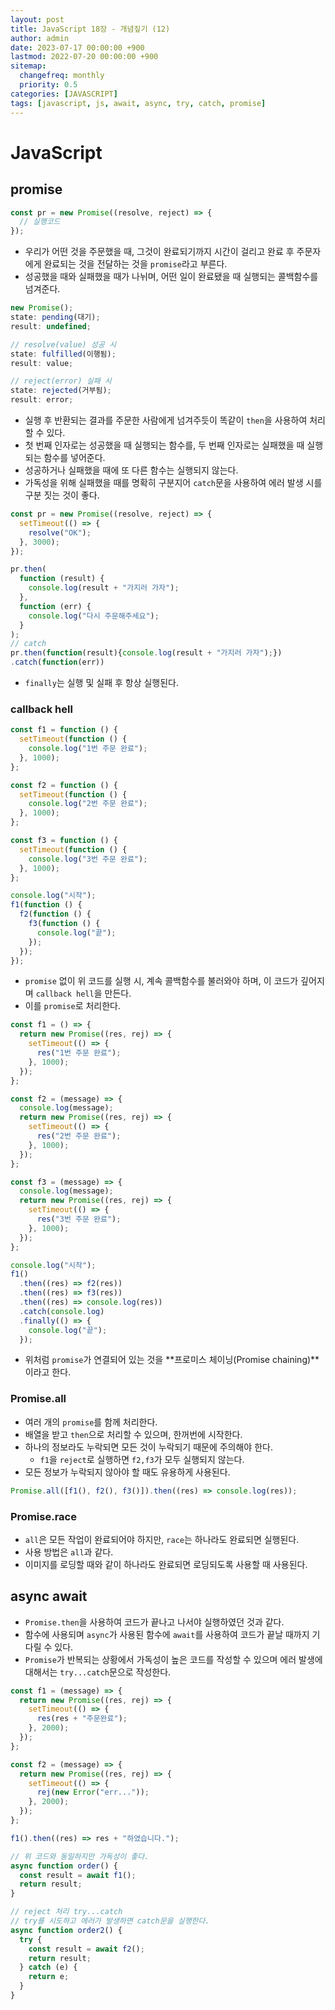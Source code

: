 ```yaml
---
layout: post
title: JavaScript 18장 - 개념짚기 (12)
author: admin
date: 2023-07-17 00:00:00 +900
lastmod: 2022-07-20 00:00:00 +900
sitemap:
  changefreq: monthly
  priority: 0.5
categories: [JAVASCRIPT]
tags: [javascript, js, await, async, try, catch, promise]
---
```


# JavaScript

## promise

```js
const pr = new Promise((resolve, reject) => {
  // 실행코드
});
```

- 우리가 어떤 것을 주문했을 때, 그것이 완료되기까지 시간이 걸리고 완료 후 주문자에게 완료되는 것을 전달하는 것을 `promise`라고 부른다.
- 성공했을 때와 실패했을 때가 나뉘며, 어떤 일이 완료됐을 때 실행되는 콜백함수를 넘겨준다.

```js
new Promise();
state: pending(대기);
result: undefined;

// resolve(value) 성공 시
state: fulfilled(이행됨);
result: value;

// reject(error) 실패 시
state: rejected(거부됨);
result: error;
```

- 실행 후 반환되는 결과를 주문한 사람에게 넘겨주듯이 똑같이 `then`을 사용하여 처리할 수 있다.
- 첫 번째 인자로는 성공했을 때 실행되는 함수를, 두 번째 인자로는 실패했을 때 실행되는 함수를 넣어준다.
- 성공하거나 실패했을 때에 또 다른 함수는 실행되지 않는다.
- 가독성을 위해 실패했을 때를 명확히 구분지어 `catch`문을 사용하여 에러 발생 시를 구분 짓는 것이 좋다.

```js
const pr = new Promise((resolve, reject) => {
  setTimeout(() => {
    resolve("OK");
  }, 3000);
});

pr.then(
  function (result) {
    console.log(result + "가지러 가자");
  },
  function (err) {
    console.log("다시 주문해주세요");
  }
);
// catch
pr.then(function(result){console.log(result + "가지러 가자");})
.catch(function(err))
```

- `finally`는 실행 및 실패 후 항상 실행된다.

### callback hell

```js
const f1 = function () {
  setTimeout(function () {
    console.log("1번 주문 완료");
  }, 1000);
};

const f2 = function () {
  setTimeout(function () {
    console.log("2번 주문 완료");
  }, 1000);
};

const f3 = function () {
  setTimeout(function () {
    console.log("3번 주문 완료");
  }, 1000);
};

console.log("시작");
f1(function () {
  f2(function () {
    f3(function () {
      console.log("끝");
    });
  });
});
```

- `promise` 없이 위 코드를 실행 시, 계속 콜백함수를 불러와야 하며, 이 코드가 깊어지며 `callback hell`을 만든다.
- 이를 `promise`로 처리한다.

```js
const f1 = () => {
  return new Promise((res, rej) => {
    setTimeout(() => {
      res("1번 주문 완료");
    }, 1000);
  });
};

const f2 = (message) => {
  console.log(message);
  return new Promise((res, rej) => {
    setTimeout(() => {
      res("2번 주문 완료");
    }, 1000);
  });
};

const f3 = (message) => {
  console.log(message);
  return new Promise((res, rej) => {
    setTimeout(() => {
      res("3번 주문 완료");
    }, 1000);
  });
};

console.log("시작");
f1()
  .then((res) => f2(res))
  .then((res) => f3(res))
  .then((res) => console.log(res))
  .catch(console.log)
  .finally(() => {
    console.log("끝");
  });
```

- 위처럼 `promise`가 연결되어 있는 것을 **프로미스 체이닝(Promise chaining)**이라고 한다.

### Promise.all

- 여러 개의 `promise`를 함께 처리한다.
- 배열을 받고 `then`으로 처리할 수 있으며, 한꺼번에 시작한다.
- 하나의 정보라도 누락되면 모든 것이 누락되기 때문에 주의해야 한다.
  - `f1`을 `reject`로 실행하면 `f2,f3`가 모두 실행되지 않는다.
- 모든 정보가 누락되지 않아야 할 때도 유용하게 사용된다.

```js
Promise.all([f1(), f2(), f3()]).then((res) => console.log(res));
```

### Promise.race

- `all`은 모든 작업이 완료되어야 하지만, `race`는 하나라도 완료되면 실행된다.
- 사용 방법은 `all`과 같다.
- 이미지를 로딩할 때와 같이 하나라도 완료되면 로딩되도록 사용할 때 사용된다.

## async await

- `Promise.then`을 사용하여 코드가 끝나고 나서야 실행하였던 것과 같다.
- 함수에 사용되며 `async`가 사용된 함수에 `await`를 사용하여 코드가 끝날 때까지 기다릴 수 있다.
- `Promise`가 반복되는 상황에서 가독성이 높은 코드를 작성할 수 있으며 에러 발생에 대해서는 `try...catch`문으로 작성한다.

```js
const f1 = (message) => {
  return new Promise((res, rej) => {
    setTimeout(() => {
      res(res + "주문완료");
    }, 2000);
  });
};

const f2 = (message) => {
  return new Promise((res, rej) => {
    setTimeout(() => {
      rej(new Error("err..."));
    }, 2000);
  });
};

f1().then((res) => res + "하였습니다.");

// 위 코드와 동일하지만 가독성이 좋다.
async function order() {
  const result = await f1();
  return result;
}

// reject 처리 try...catch
// try를 시도하고 에러가 발생하면 catch문을 실행한다.
async function order2() {
  try {
    const result = await f2();
    return result;
  } catch (e) {
    return e;
  }
}
```

